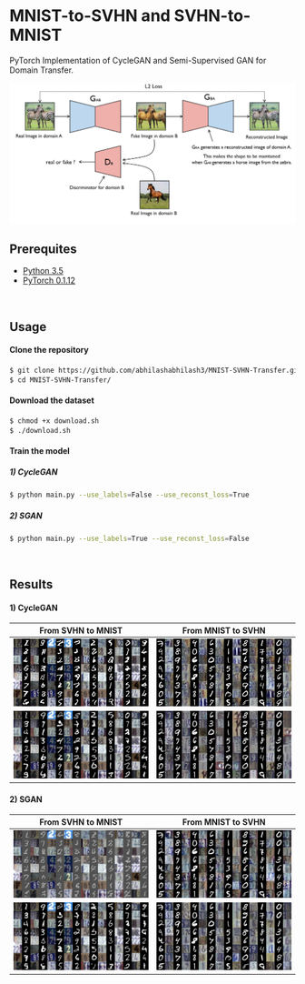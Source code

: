 # MNIST-to-SVHN and SVHN-to-MNIST

PyTorch Implementation of CycleGAN and Semi-Supervised GAN for Domain Transfer.

![alt text](gif/cyclegan.png)


## Prerequites
* [Python 3.5](https://www.continuum.io/downloads)
* [PyTorch 0.1.12](http://pytorch.org/)


<br>

## Usage

#### Clone the repository

```bash
$ git clone https://github.com/abhilashabhilash3/MNIST-SVHN-Transfer.git
$ cd MNIST-SVHN-Transfer/
```

#### Download the dataset
```bash
$ chmod +x download.sh
$ ./download.sh
```

#### Train the model

##### 1) CycleGAN
```bash
$ python main.py --use_labels=False --use_reconst_loss=True
```

##### 2) SGAN

```bash
$ python main.py --use_labels=True --use_reconst_loss=False
```
<br>

## Results

#### 1) CycleGAN

From SVHN to MNIST            |  From MNIST to SVHN
:-------------------------:|:-------------------------:
![alt text](gif/cycle-s-m.gif)  |  ![alt text](gif/cycle-m-s.gif)
![alt text](gif/cycle-s-m.png)  |  ![alt text](gif/cycle-m-s.png)

#### 2) SGAN
From SVHN to MNIST            |  From MNIST to SVHN
:-------------------------:|:-------------------------:
![alt text](gif/sgan-s-m.gif)  |  ![alt text](gif/sgan-m-s.gif)
![alt text](gif/sgan-s-m.png)  |  ![alt text](gif/sgan-m-s.png)



